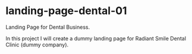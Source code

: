 # landing-page-dental-01
Landing Page for Dental Business.

In this project I will create a dummy landing page for Radiant Smile Dental Clinic (dummy company).
